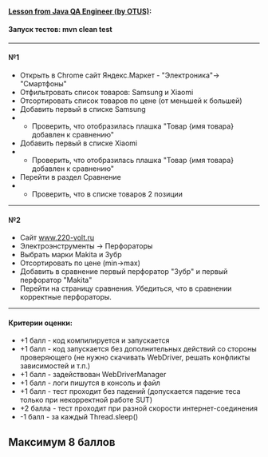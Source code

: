 #### [Lesson from Java QA Engineer (by OTUS)][link]:
#### Запуск тестов: mvn clean test

---
#### №1
- Открыть в Chrome сайт Яндекс.Маркет - "Электроника"-> "Смартфоны"
- Отфильтровать список товаров: Samsung и Xiaomi
- Отсортировать список товаров по цене (от меньшей к большей)
- Добавить первый в списке Samsung
- - Проверить, что отобразилась плашка "Товар {имя товара} добавлен к сравнению"
- Добавить первый в списке Xiaomi
- - Проверить, что отобразилась плашка "Товар {имя товара} добавлен к сравнению"
- Перейти в раздел Сравнение
- - Проверить, что в списке товаров 2 позиции
---
#### №2
- Сайт www.220-volt.ru
- Электроэнструменты -> Перфораторы
- Выбрать марки Makita и Зубр
- Отсортировать по цене (min->max)
- Добавить в сравнение первый перфоратор "Зубр" и первый перфоратор "Makita"
- Перейти на страницу сравнения. Убедиться, что в сравнении корректные перфораторы.
---

#### Критерии оценки:
- +1 балл - код компилируется и запускается
- +1 балл - код запускается без дополнительных действий со стороны проверяющего (не нужно скачивать WebDriver, решать конфликты зависимостей и т.п.) 
- +1 балл - задействован WebDriverManager 
- +1 балл - логи пишутся в консоль и файл 
- +1 балл - тест проходит без падений (допускается падение теса только при некорректной работе SUT)
- +2 балла - тест проходит при разной скорости интернет-соединения
- -1 балл - за каждый Thread.sleep()

Максимум 8 баллов
---

[//]: # (These are reference links used in the body of this note and get stripped out when the markdown processor does its job. There is no need to format nicely because it shouldn't be seen. Thanks SO - http://stackoverflow.com/questions/4823468/store-comments-in-markdown-syntax)

[link]: <https://otus.ru/learning/102096/>
